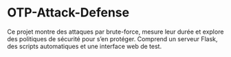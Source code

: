 # OTP-Attack-Defense
Ce projet montre des attaques par brute-force, mesure leur durée et explore des politiques de sécurité pour s’en protéger. Comprend un serveur Flask, des scripts automatiques et une interface web de test.

